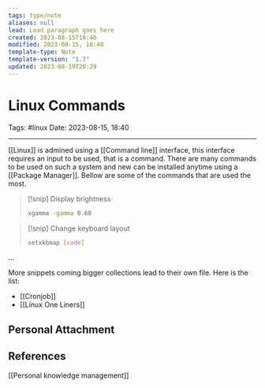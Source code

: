 ```yaml
---
tags: type/note
aliases: null
lead: Lead paragraph goes here
created: 2023-08-15T18:40
modified: 2023-08-15, 18:40
template-type: Note
template-version: "1.7"
updated: 2023-08-19T20:29
---
```


# Linux Commands

Tags: #linux 
Date: 2023-08-15, 18:40

---

[[Linux]] is admined using a [[Command line]] interface, this interface requires an input to be used, that is a command. There are many commands to be used on such a system and new can be installed anytime using a [[Package Manager]]. Bellow are some of the commands that are used the most. 

> [!snip] Display brightness 
> ```bash
> xgamma -gamma 0.60
> ```

> [!snip] Change keyboard layout 
> ```bash
> setxkbmap [code]
> ```

...

More snippets coming bigger collections lead to their own file. Here is the list:

- [[Cronjob]]
- [[Linux One Liners]]

## Personal Attachment


## References

[[Personal knowledge management]]
